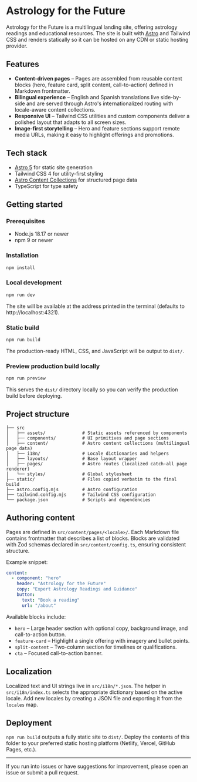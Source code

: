 # Astrology for the Future

Astrology for the Future is a multilingual landing site, offering astrology readings and educational resources. The site is built with [Astro](https://astro.build) and Tailwind CSS and renders statically so it can be hosted on any CDN or static hosting provider.

## Features

- **Content-driven pages** – Pages are assembled from reusable content blocks (hero, feature card, split content, call-to-action) defined in Markdown frontmatter.
- **Bilingual experience** – English and Spanish translations live side-by-side and are served through Astro's internationalized routing with locale-aware content collections.
- **Responsive UI** – Tailwind CSS utilities and custom components deliver a polished layout that adapts to all screen sizes.
- **Image-first storytelling** – Hero and feature sections support remote media URLs, making it easy to highlight offerings and promotions.

## Tech stack

- [Astro 5](https://docs.astro.build/) for static site generation
- Tailwind CSS 4 for utility-first styling
- [Astro Content Collections](https://docs.astro.build/en/guides/content-collections/) for structured page data
- TypeScript for type safety

## Getting started

### Prerequisites

- Node.js 18.17 or newer
- npm 9 or newer

### Installation

```bash
npm install
```

### Local development

```bash
npm run dev
```

The site will be available at the address printed in the terminal (defaults to http://localhost:4321).

### Static build

```bash
npm run build
```

The production-ready HTML, CSS, and JavaScript will be output to `dist/`.

### Preview production build locally

```bash
npm run preview
```

This serves the `dist/` directory locally so you can verify the production build before deploying.

## Project structure

```
├── src
│   ├── assets/              # Static assets referenced by components
│   ├── components/          # UI primitives and page sections
│   ├── content/             # Astro content collections (multilingual page data)
│   ├── i18n/                # Locale dictionaries and helpers
│   ├── layouts/             # Base layout wrapper
│   ├── pages/               # Astro routes (localized catch-all page renderer)
│   └── styles/              # Global stylesheet
├── static/                  # Files copied verbatim to the final build
├── astro.config.mjs         # Astro configuration
├── tailwind.config.mjs      # Tailwind CSS configuration
└── package.json             # Scripts and dependencies
```

## Authoring content

Pages are defined in `src/content/pages/<locale>/`. Each Markdown file contains frontmatter that describes a list of blocks. Blocks are validated with Zod schemas declared in `src/content/config.ts`, ensuring consistent structure.

Example snippet:

```yaml
content:
  - component: "hero"
    header: "Astrology for the Future"
    copy: "Expert Astrology Readings and Guidance"
    button:
      text: "Book a reading"
      url: "/about"
```

Available blocks include:

- `hero` – Large header section with optional copy, background image, and call-to-action button.
- `feature-card` – Highlight a single offering with imagery and bullet points.
- `split-content` – Two-column section for timelines or qualifications.
- `cta` – Focused call-to-action banner.

## Localization

Localized text and UI strings live in `src/i18n/*.json`. The helper in `src/i18n/index.ts` selects the appropriate dictionary based on the active locale. Add new locales by creating a JSON file and exporting it from the `locales` map.

## Deployment

`npm run build` outputs a fully static site to `dist/`. Deploy the contents of this folder to your preferred static hosting platform (Netlify, Vercel, GitHub Pages, etc.).

---

If you run into issues or have suggestions for improvement, please open an issue or submit a pull request.
